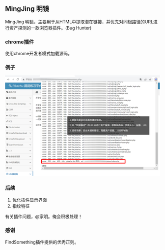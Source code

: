 ## MingJing 明镜
MingJing 明镜，主要用于从HTML中提取潜在链接，并优先对同根路径的URL进行资产探测的一款浏览器插件。(Bug Hunter)

### chrome插件
使用chrome开发者模式加载源码。

### 例子
![Image text](https://github.com/g4rmin/mingjing/blob/main/demo.png)

### 后续
1. 优化插件显示界面
2. 指纹特征  

有关插件问题，@家明。俺会积极处理！

### 感谢
FindSomething插件提供的优秀正则。
